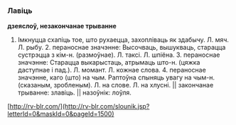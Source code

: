 ### Лавіць
**дзеяслоў, незакончанае трыванне**

1. Імкнуцца схапіць тое, што рухаецца, захопліваць як здабычу. Л. мяч. Л. рыбу. 2. пераноснае значэнне: Высочваць, вышукваць, старацца сустрэцца з кім-н. (размоўнае). Л. таксі. Л. шпіёна. 3. пераноснае значэнне: Старацца выкарыстаць, атрымаць што-н. (цяжка даступнае і пад.). Л. момант. Л. кожнае слова. 4. пераноснае значэнне, каго (што) на чым. Раптоўна спыняць увагу на чым-н. (сказаным, зробленым). Л. на слове. Л. на хлусні. || закончанае трыванне: злавіць. || назоўнік: лоўля.

<a rel="author">[http://rv-blr.com/](http://rv-blr.com/slounik.jsp?letterId=0&maskId=0&pageId=1500)</a>
